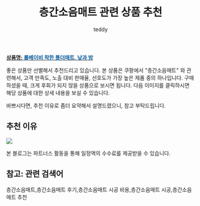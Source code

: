 ﻿---
layout: post
title:  "층간소음매트 관련 상품 추천"
author: teddy
categories: [ 가구/인테리어 ]
tags: [층간소음매트,층간소음매트 후기,층간소음매트 시공 비용,층간소음매트 시공,층간소음매트 추천]
image: https://static.coupangcdn.com/image/retail/images/4862374487526867-1ffcebe5-73a7-4d87-a8a3-3ac1dca1e334.jpg 
description: "쿠팡에서 층간소음매트 관련 상품으로 가장 고객 선호도가 높은 제품 중 하나입니다."
---

<a href="https://link.coupang.com/re/AFFSDP?lptag=AF3256674&pageKey=6645757418&itemId=15208933476&vendorItemId=82429982577&traceid=V0-153-17f813d19a3c2ba7&requestid=20221226225212829171051"><b>상품명: <font color='#01579B'>롤베이비 착한 폴더매트, 낮과 밤</font></b></a>

좋은 상품만 선별해서 추천드리고 있습니다.
본 상품은 쿠팡에서 "층간소음매트" 와 관련해서, 고객 만족도, 노출 대비 판매율, 선호도가 가장 높은 제품 중의 하나입니다.
구매하셨을 때, 크게 후회가 되지 않을 상품으로 보시면 됩니다. 
다음 이미지를 클릭하시면 해당 상품에 대한 상세 내용을 보실 수 있습니다.

바쁘시다면, 추천 이유로 좀더 요약해서 설명드렸으니, 참고 부탁드립니다.

## 추천 이유 

<a href="https://link.coupang.com/re/AFFSDP?lptag=AF3256674&pageKey=6645757418&itemId=15208933476&vendorItemId=82429982577&traceid=V0-153-17f813d19a3c2ba7&requestid=20221226225212829171051"><img src="https://thumbnail8.coupangcdn.com/thumbnails/remote/q89/image/rs_quotation_api/cdsko1ls/59dfecd352ff42a785725d1cfd7b0e61.jpg"></a> 

본 블로그는 파트너스 활동을 통해 일정액의 수수료를 제공받을 수 있습니다.

## 참고: 관련 검색어    
층간소음매트,층간소음매트 후기,층간소음매트 시공 비용,층간소음매트 시공,층간소음매트 추천